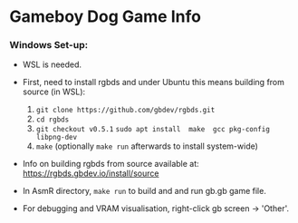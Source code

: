 # Gameboy Dog Game Info

 ### Windows Set-up:

- WSL is needed.

- First, need to install rgbds and under Ubuntu this means building from source (in WSL): 
  1. `git clone https://github.com/gbdev/rgbds.git`
  2. `cd rgbds`
  3. `git checkout v0.5.1`
`sudo apt install  make  gcc pkg-config libpng-dev`
  5. `make` (optionally `make run` afterwards to install system-wide)
- Info on building rgbds from source available at: https://rgbds.gbdev.io/install/source
- In AsmR directory, `make run` to build and and run gb.gb game file.
- For debugging and VRAM visualisation, right-click gb screen $\rightarrow$ 'Other'. 

